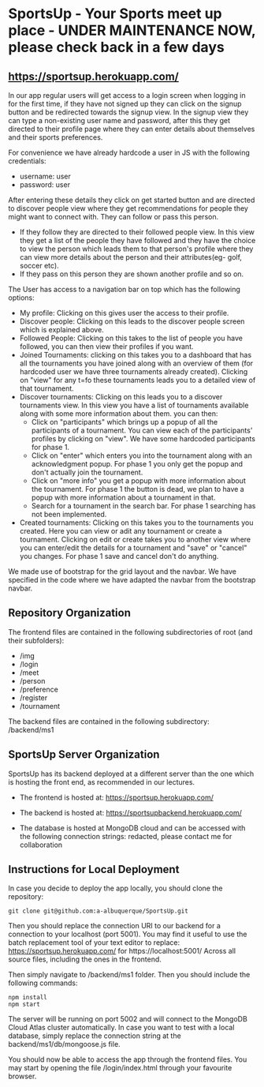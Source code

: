 # SportsUp - Your Sports meet up place - UNDER MAINTENANCE NOW, please check back in a few days

## https://sportsup.herokuapp.com/

In our app regular users will get access to a login screen when logging in for the first time, if they have not signed up they can click on the signup button and be redirected towards the signup view. In the signup view they can type a non-existing user name and password, after this they get directed to their profile page where they can enter details about themselves and their sports preferences.

For convenience we have already hardcode a user in JS with the following credentials:

- username: user
- password: user

After entering these details they click on get started button and are directed to discover people view where they get recommendations for people they might want to connect with. They can follow or pass this person.

- If they follow they are directed to their followed people view. In this view they get a list of the people they have followed and they have the choice to view the person which leads them to that person's profile where they can view more details about the person and their attributes(eg- golf, soccer etc).
- If they pass on this person they are shown another profile and so on.

The User has access to a navigation bar on top which has the following options:

- My profile: Clicking on this gives user the access to their profile.
- Discover people: Clicking on this leads to the discover people screen which is explained above.
- Followed People: Clicking on this takes to the list of people you have followed, you can then view their profiles if you want.
- Joined Tournaments: clicking on this takes you to a dashboard that has all the tournaments you have joined along with an overview of them (for hardcoded user we have three tournaments already created). Clicking on "view" for any t=fo these tournaments leads you to a detailed view of that tournament.
- Discover tournaments: Clicking on this leads you to a discover tournaments view. In this view you have a list of tournaments available along with some more information about them. you can then:
  - Click on "participants" which brings up a popup of all the participants of a tournament. You can view each of the participants' profiles by clicking on "view". We have some hardcoded participants for phase 1.
  - Click on "enter" which enters you into the tournament along with an acknowledgment popup. For phase 1 you only get the popup and don't actually join the tournament.
  - Click on "more info" you get a popup with more information about the tournament. For phase 1 the button is dead, we plan to have a popup with more information about a tournament in that.
  - Search for a tournament in the search bar. For phase 1 searching has not been implemented.
- Created tournaments: Clicking on this takes you to the tournaments you created. Here you can view or adit any tournament or create a tournament. Clicking on edit or create takes you to another view where you can enter/edit the details for a tournament and "save" or "cancel" you changes. For phase 1 save and cancel don't do anything.

We made use of bootstrap for the grid layout and the navbar. We have specified in the code where we have adapted the navbar from the bootstrap navbar.

## Repository Organization
The frontend files are contained in the following subdirectories of root (and their subfolders):
- /img
- /login
- /meet
- /person
- /preference
- /register
- /tournament

The backend files are contained in the following subdirectory:
/backend/ms1

## SportsUp Server Organization

SportsUp has its backend deployed at a different server than the one which is hosting the front end, as recommended in our lectures. 

- The frontend is hosted at: https://sportsup.herokuapp.com/ 

- The backend is hosted at: https://sportsupbackend.herokuapp.com/

- The database is hosted at MongoDB cloud and can be accessed with the following connection strings: redacted, please contact me for collaboration

## Instructions for Local Deployment

In case you decide to deploy the app locally, you should clone the repository:
````
git clone git@github.com:a-albuquerque/SportsUp.git
````

Then you should replace the connection URI to our backend for a connection to your localhost (port 5001). You may find it useful to use the batch replacement tool of your text editor to replace:
https://sportsup.herokuapp.com/  for  https://localhost:5001/
Across all source files, including the ones in the frontend.

Then simply navigate to /backend/ms1 folder. Then you should include the following commands:
```
npm install
npm start
```
The server will be running on port 5002 and will connect to the MongoDB Cloud Atlas cluster automatically. In case you want to test with a local database, simply replace the connection string at the backend/ms1/db/mongoose.js file.

You should now be able to access the app through the frontend files. You may start by opening the file /login/index.html through your favourite browser.
